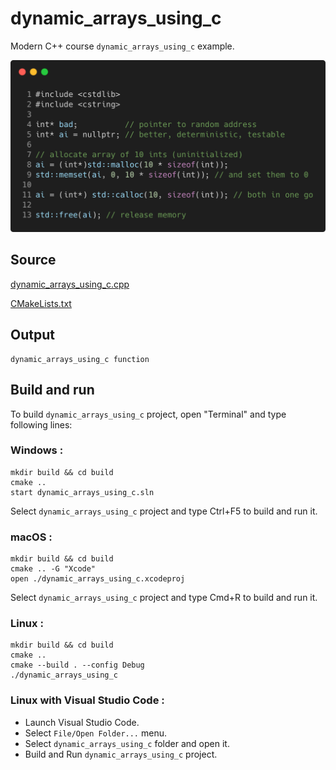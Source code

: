 # dynamic_arrays_using_c

Modern C++ course `dynamic_arrays_using_c` example.

![dynamic_arrays_using_c](../../../docs/pictures/language_basics/dynamic_arrays_using_c.png)

## Source

[dynamic_arrays_using_c.cpp](dynamic_arrays_using_c.cpp)

[CMakeLists.txt](CMakeLists.txt)

## Output

```
dynamic_arrays_using_c function
```

## Build and run

To build `dynamic_arrays_using_c` project, open "Terminal" and type following lines:

### Windows :

``` shell
mkdir build && cd build
cmake .. 
start dynamic_arrays_using_c.sln
```

Select `dynamic_arrays_using_c` project and type Ctrl+F5 to build and run it.

### macOS :

``` shell
mkdir build && cd build
cmake .. -G "Xcode"
open ./dynamic_arrays_using_c.xcodeproj
```

Select `dynamic_arrays_using_c` project and type Cmd+R to build and run it.

### Linux :

``` shell
mkdir build && cd build
cmake .. 
cmake --build . --config Debug
./dynamic_arrays_using_c
```

### Linux with Visual Studio Code :

* Launch Visual Studio Code.
* Select `File/Open Folder...` menu.
* Select `dynamic_arrays_using_c` folder and open it.
* Build and Run `dynamic_arrays_using_c` project.
